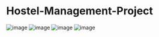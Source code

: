 # Hostel-Management-Project
![image](https://github.com/Prayag-Chawla/Hostel-Management-Project/assets/92213377/89ac619d-c005-4e0a-9b6b-f418dfc8f037)
![image](https://github.com/Prayag-Chawla/Hostel-Management-Project/assets/92213377/078976e9-f64c-419f-9bb6-712538f84bae)
![image](https://github.com/Prayag-Chawla/Hostel-Management-Project/assets/92213377/e275aca4-7937-4a65-92aa-b5e7de20c565)
![image](https://github.com/Prayag-Chawla/Hostel-Management-Project/assets/92213377/3c418492-408f-4a96-8e0b-d218fabe1e19)
